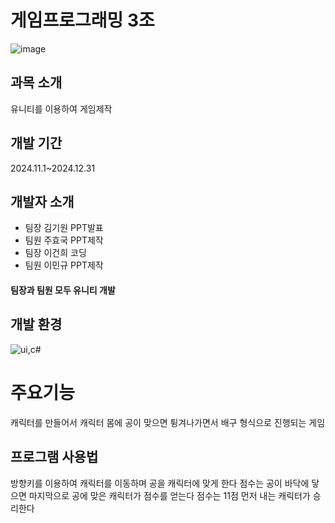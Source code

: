  # 게임프로그래밍 3조
![image](https://github.com/user-attachments/assets/39ebb3c1-f35d-45af-82a5-bc743cbfed04)


## 과목 소개


유니티를 이용하여 게임제작

## 개발 기간

2024.11.1~2024.12.31

## 개발자 소개

- 팀장 김기원 PPT발표
- 팀원 주효국 PPT제작
- 팀장 이건희 코딩
- 팀원 이민규 PPT제작

#### 팀장과 팀원 모두 유니티 개발
 

## 개발 환경
![ui,c#](https://github.com/user-attachments/assets/02c43bed-b1a3-4e6a-aa6b-7f2c06d08434)



# 주요기능

캐릭터를 만들어서 캐릭터 몸에 공이 맞으면 튕겨나가면서 배구 형식으로 진행되는 게임

## 프로그램 사용법

방향키를 이용하여 캐릭터를 이동하며 공을 캐릭터에 맞게 한다 
점수는 공이 바닥에 닿으면 마지막으로 공에 맞은 캐릭터가 점수를 얻는다
점수는 11점 먼저 내는 캐릭터가 승리한다



